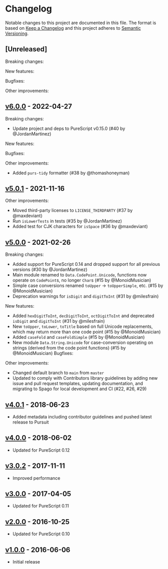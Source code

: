 # Changelog

Notable changes to this project are documented in this file. The format is based on [Keep a Changelog](https://keepachangelog.com/en/1.0.0/) and this project adheres to [Semantic Versioning](https://semver.org/spec/v2.0.0.html).

## [Unreleased]

Breaking changes:

New features:

Bugfixes:

Other improvements:

## [v6.0.0](https://github.com/purescript-contrib/purescript-unicode/releases/tag/v6.0.0) - 2022-04-27

Breaking changes:
- Update project and deps to PureScript v0.15.0 (#40 by @JordanMartinez)

New features:

Bugfixes:

Other improvements:
- Added `purs-tidy` formatter (#38 by @thomashoneyman)

## [v5.0.1](https://github.com/purescript-contrib/purescript-unicode/releases/tag/v5.0.1) - 2021-11-16

Other improvements:
- Moved third-party licenses to `LICENSE_THIRDPARTY` (#37 by @maxdeviant)
- Run `isLowerTests` in tests (#35 by @JordanMartinez)
- Added test for CJK characters for `isSpace` (#36 by @maxdeviant)

## [v5.0.0](https://github.com/purescript-contrib/purescript-unicode/releases/tag/v5.0.0) - 2021-02-26

Breaking changes:
- Added support for PureScript 0.14 and dropped support for all previous versions (#30 by @JordanMartinez)
- Main module renamed to `Data.CodePoint.Unicode`, functions now operate on `CodePoint`s, no longer `Char`s (#15 by @MonoidMusician)
- Simple case conversions renamed `toUpper` -> `toUpperSimple`, etc. (#15 by @MonoidMusician)
- Deprecation warnings for `isDigit` and `digitToInt` (#31 by @milesfrain)

New features:
- Added `hexDigitToInt`, `decDigitToInt`, `octDigitToInt` and deprecated `isDigit` and `digitToInt` (#31 by @milesfrain)
- New `toUpper`, `toLower`, `toTitle` based on full Unicode replacements, which may return more than one code point (#15 by @MonoidMusician)
- Added `caseFold` and `caseFoldSimple` (#15 by @MonoidMusician)
- New module `Data.String.Unicode` for case-conversion operating on strings (derived from the code point functions) (#15 by @MonoidMusician)
Bugfixes:

Other improvements:
- Changed default branch to `main` from `master`
- Updated to comply with Contributors library guidelines by adding new issue and pull request templates, updating documentation, and migrating to Spago for local development and CI (#22, #26, #29)

## [v4.0.1](https://github.com/purescript-contrib/purescript-unicode/releases/tag/v4.0.1) - 2018-06-23

- Added metadata including contributor guidelines and pushed latest release to Pursuit

## [v4.0.0](https://github.com/purescript-contrib/purescript-unicode/releases/tag/v4.0.0) - 2018-06-02

- Updated for PureScript 0.12

## [v3.0.2](https://github.com/purescript-contrib/purescript-unicode/releases/tag/v3.0.2) - 2017-11-11

- Improved performance

## [v3.0.0](https://github.com/purescript-contrib/purescript-unicode/releases/tag/v3.0.0) - 2017-04-05

- Updated for PureScript 0.11

## [v2.0.0](https://github.com/purescript-contrib/purescript-unicode/releases/tag/v2.0.0) - 2016-10-25

- Updated for PureScript 0.10

## [v1.0.0](https://github.com/purescript-contrib/purescript-unicode/releases/tag/v1.0.0) - 2016-06-06

- Initial release

